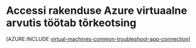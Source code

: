 <properties
    pageTitle="Rakenduse access Windows VM tõrkeotsing | Microsoft Azure'i"
    description="Kui te ei pääse rakenduse Azure virtuaalne arvutis töötab, tehke järgmist eristamiseks probleemi allikaks."
    services="virtual-machines-windows"
    documentationCenter=""
    authors="iainfoulds"
    manager="timlt"
    editor=""
    tags="top-support-issue,azure-service-management,azure-resource-manager"/>

<tags
    ms.service="virtual-machines-windows"
    ms.workload="infrastructure-services"
    ms.tgt_pltfrm="vm-windows"
    ms.devlang="na"
    ms.topic="support-article"
    ms.date="09/27/2016"
    ms.author="iainfou"/>

# <a name="troubleshoot-access-to-an-application-running-on-an-azure-virtual-machine"></a>Accessi rakenduse Azure virtuaalne arvutis töötab tõrkeotsing

[AZURE.INCLUDE [virtual-machines-common-troubleshoot-app-connection](../../includes/virtual-machines-common-troubleshoot-app-connection.md)]
